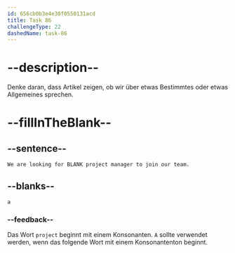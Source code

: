 ```yaml
---
id: 656cb0b3e4e30f0550131acd
title: Task 86
challengeType: 22
dashedName: task-86
---
```


# --description--

Denke daran, dass Artikel zeigen, ob wir über etwas Bestimmtes oder etwas Allgemeines sprechen.

# --fillInTheBlank--

## --sentence--

`We are looking for BLANK project manager to join our team.`

## --blanks--

`a`

### --feedback--

Das Wort `project` beginnt mit einem Konsonanten. `A` sollte verwendet werden, wenn das folgende Wort mit einem Konsonantenton beginnt.
